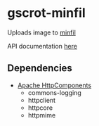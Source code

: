 # gscrot-minfil

Uploads image to [minfil](https://minfil.org)

API documentation [here](https://minfil.org/api)

## Dependencies

- [Apache HttpComponents](https://hc.apache.org/)
	- commons-logging
	- httpclient
	- httpcore
	- httpmime